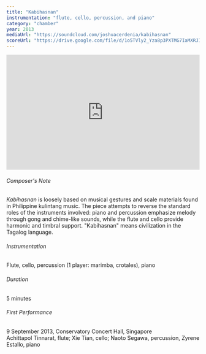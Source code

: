 ```yaml
---
title: "Kabihasnan"
instrumentation: "flute, cello, percussion, and piano"
category: "chamber"
year: 2013
mediaUrl: "https://soundcloud.com/joshuacerdenia/kabihasnan"
scoreUrl: "https://drive.google.com/file/d/1o5TVly2_Yza8p3PXTMG7IaMXRJICnAvv/view?usp=sharing"
---
```


<iframe class="mb-3" src="https://w.soundcloud.com/player/?url=https%3A//api.soundcloud.com/tracks/268084891&amp;auto_play=false&amp;hide_related=false&amp;show_comments=false&amp;show_user=true&amp;show_reposts=false&amp;visual=true" width="100%" height="300" frameborder="no" scrolling="no"></iframe>

###### Composer's Note

_Kabihasnan_ is loosely based on musical gestures and scale materials found in Philippine kulintang music. The piece attempts to reverse the standard roles of the instruments involved: piano and percussion emphasize melody through gong and chime-like sounds, while the flute and cello provide harmonic and timbral support. "Kabihasnan" means civilization in the Tagalog language.

###### Instrumentation
Flute, cello, percussion (1 player: marimba, crotales), piano

###### Duration
5 minutes

###### First Performance
9 September 2013, Conservatory Concert Hall, Singapore\
Achittapol Tinnarat, flute; Xie Tian, cello; Naoto Segawa, percussion, Zyrene Estallo, piano